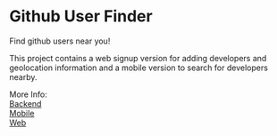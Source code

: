 # Github User Finder

Find github users near you!

This project contains a web signup version for adding developers and geolocation information and a mobile version to search for developers nearby.

More Info:  
[Backend](backend/README.md)  
[Mobile](mobile/README.md)  
[Web](web/README.md)